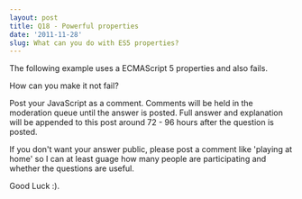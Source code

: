 ```yaml
---
layout: post
title: Q18 - Powerful properties
date: '2011-11-28'
slug: What can you do with ES5 properties?
---
```


The following example uses a ECMAScript 5 properties and also fails.

How can you make it not fail?

<script src="https://gist.github.com/1397338.js"> </script>

Post your JavaScript as a comment. Comments will be held in the moderation queue until the answer is posted. Full answer and explanation will be appended to this post around 72 - 96 hours after the question is posted.

If you don't want your answer public, please post a comment like 'playing at home' so I can at least guage how many people are participating and whether the questions are useful.

Good Luck :).